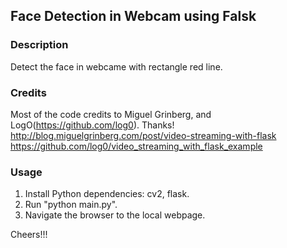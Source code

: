 ## Face Detection in Webcam using Falsk


### Description
Detect the face in webcame with rectangle red line.

### Credits
Most of the code credits to Miguel Grinberg, and LogO(https://github.com/log0). Thanks!
http://blog.miguelgrinberg.com/post/video-streaming-with-flask
https://github.com/log0/video_streaming_with_flask_example

### Usage
1. Install Python dependencies: cv2, flask.
2. Run "python main.py".
3. Navigate the browser to the local webpage.

Cheers!!!